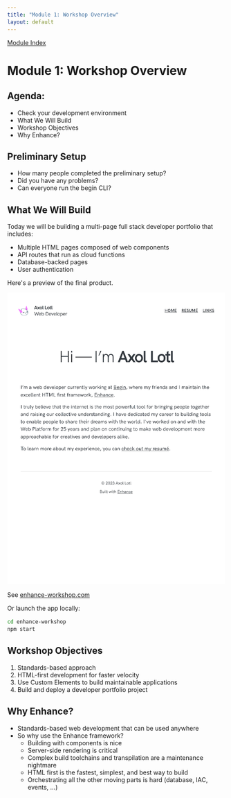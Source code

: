 ```yaml
---
title: "Module 1: Workshop Overview"
layout: default
---
```


[Module Index](/enhance-workshop)


# Module 1: Workshop Overview

## Agenda:

- Check your development environment
- What We Will Build
- Workshop Objectives
- Why Enhance?


## Preliminary Setup

- How many people completed the preliminary setup?
- Did you have any problems?
- Can everyone run the begin CLI?

## What We Will Build

Today we will be building a multi-page full stack developer portfolio that includes:

  - Multiple HTML pages composed of web components
  - API routes that run as cloud functions
  - Database-backed pages
  - User authentication

Here's a preview of the final product.

![enhance workshop](./images/homepage.png)

See [enhance-workshop.com](https://enhance-workshop.com)

Or launch the app locally:

  ```bash
  cd enhance-workshop
  npm start
  ```

## Workshop Objectives

1. Standards-based approach
2. HTML-first development for faster velocity
3. Use Custom Elements to build maintainable applications
4. Build and deploy a developer portfolio project


## Why Enhance?

- Standards-based web development that can be used anywhere
- So why use the Enhance framework?
    - Building with components is nice
    - Server-side rendering is critical
    - Complex build toolchains and transpilation are a maintenance nightmare
    - HTML first is the fastest, simplest, and best way to build
    - Orchestrating all the other moving parts is hard (database, IAC, events, …)
